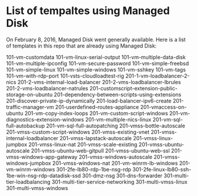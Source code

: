 # List of tempaltes using Managed Disk

On February 8, 2016, Managed Disk went generally available. Here is a list of templates in this repo that are already using Managed Disk:

101-vm-customdata
101-vm-linux-serial-output
101-vm-multiple-data-disk
101-vm-multiple-ipconfig
101-vm-secure-password
101-vm-simple-freebsd
101-vm-simple-linux
101-vm-simple-windows
101-vm-sshkey
101-vm-tags
101-vm-with-rdp-port
101-vsts-cloudloadtest-rig
201-1-vm-loadbalancer-2-nics
201-2-vms-internal-load-balancer
201-2-vms-loadbalancer-lbrules
201-2-vms-loadbalancer-natrules
201-customscript-extension-public-storage-on-ubuntu
201-dependency-between-scripts-using-extensions
201-discover-private-ip-dynamically
201-load-balancer-ipv6-create
201-traffic-manager-vm
201-userdefined-routes-appliance
201-vmaccess-on-ubuntu
201-vm-copy-index-loops
201-vm-custom-script-windows
201-vm-diagnostics-extension-windows
201-vm-multiple-nics-linux
201-vm-sql-full-autobackup
201-vm-sql-full-autopatching
201-vmss-bottle-autoscale
201-vmss-custom-script-windows
201-vmss-existing-vnet
201-vmss-internal-loadbalancer
201-vmss-lapstack-autoscale
201-vmss-linux-jumpbox
201-vmss-linux-nat
201-vmss-scale-existing
201-vmss-ubuntu-autoscale
201-vmss-ubuntu-web-gitpull
201-vmss-ubuntu-web-ssl
201-vmss-windows-app-gateway
201-vmss-windows-autoscale
201-vmss-windows-jumpbox
201-vmss-windows-nat
201-vm-winrm-lb-windows
201-vm-winrm-windows
301-2fe-lb80-rdp-1be-nsg-rdp
301-2fe-linux-lb80-ssh-1be-win-nsg-rdp-datadisk-ssd
301-dmz-nsg
301-dns-forwarder
301-multi-tier-loadbalancing
301-multi-tier-service-networking
301-multi-vmss-linux
301-multi-vmss-windows
